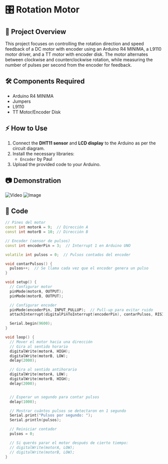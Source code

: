 # 🎛️ Rotation Motor

## 📌 Project Overview  
This project focuses on controlling the rotation direction and speed feedback of a DC motor with encoder using an Arduino R4 MINIMA, a L9110 motor driver, and a TT motor with encoder disk. The motor alternates between clockwise and counterclockwise rotation, while measuring the number of pulses per second from the encoder for feedback.


## 🛠️ Components Required  
- Arduino R4 MINIMA
- Jumpers
- L9110
- TT Motor/Encoder Disk

## ⚡ How to Use  
1. Connect the **DHT11 sensor** and **LCD display** to the Arduino as per the circuit diagram.  
2. Install the necessary libraries:  
   - `Encoder` by Paul
3. Upload the provided code to your Arduino.  

## 📷 Demonstration  
![Video](https://github.com/user-attachments/assets/c8c5f09c-f527-4cd4-be84-b745afc836f2)
![Image](https://github.com/user-attachments/assets/54e52405-3f65-4a3c-8b37-f1023256f0ed)


## 📝 Code  
```cpp
// Pines del motor
const int motorA = 9;  // Dirección A
const int motorB = 10; // Dirección B

// Encoder (sensor de pulsos)
const int encoderPin = 3;  // Interrupt 1 en Arduino UNO

volatile int pulsos = 0;  // Pulsos contados del encoder

void contarPulsos() {
  pulsos++;  // Se llama cada vez que el encoder genera un pulso
}

void setup() {
  // Configurar motor
  pinMode(motorA, OUTPUT);
  pinMode(motorB, OUTPUT);

  // Configurar encoder
  pinMode(encoderPin, INPUT_PULLUP);  // Pull-up para evitar ruido
  attachInterrupt(digitalPinToInterrupt(encoderPin), contarPulsos, RISING);

  Serial.begin(9600);
}

void loop() {
  // Mover el motor hacia una dirección
  // Gira al sentido horario
  digitalWrite(motorA, HIGH);
  digitalWrite(motorB, LOW);
  delay(2000);

  // Gira al sentido antihorario
  digitalWrite(motorA, LOW);
  digitalWrite(motorB, HIGH);
  delay(2000);


  // Esperar un segundo para contar pulsos
  delay(1000);

  // Mostrar cuántos pulsos se detectaron en 1 segundo
  Serial.print("Pulsos por segundo: ");
  Serial.println(pulsos);

  // Reiniciar contador
  pulsos = 0;

  // Si querés parar el motor después de cierto tiempo:
  // digitalWrite(motorA, LOW);
  // digitalWrite(motorB, LOW);
}
